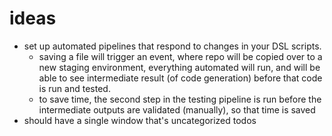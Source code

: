 # ideas
- set up automated pipelines that respond to changes in your DSL scripts.
    - saving a file will trigger an event, where repo will be copied over to a new staging environment, everything automated will run, and will be able to see intermediate result (of code generation) before that code is run and tested.
    - to save time, the second step in the testing pipeline is run before the intermediate outputs are validated (manually), so that time is saved
- should have a single window that's uncategorized todos

